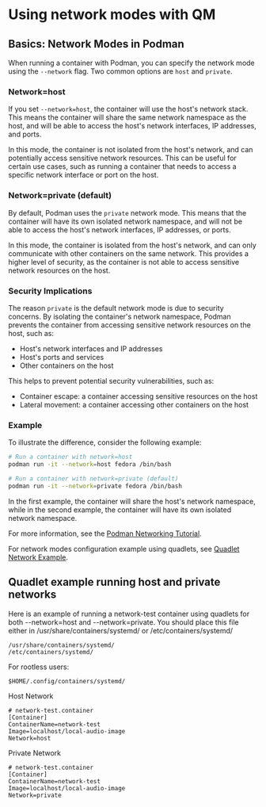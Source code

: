 # Using network modes with QM

## Basics: Network Modes in Podman

When running a container with Podman, you can specify the network mode using the `--network` flag. Two common options are `host` and `private`.

### Network=host

If you set `--network=host`, the container will use the host's network stack. This means the container will share the same network namespace as the host, and will be able to access the host's network interfaces, IP addresses, and ports.

In this mode, the container is not isolated from the host's network, and can potentially access sensitive network resources. This can be useful for certain use cases, such as running a container that needs to access a specific network interface or port on the host.

### Network=private (default)

By default, Podman uses the `private` network mode. This means that the container will have its own isolated network namespace, and will not be able to access the host's network interfaces, IP addresses, or ports.

In this mode, the container is isolated from the host's network, and can only communicate with other containers on the same network. This provides a higher level of security, as the container is not able to access sensitive network resources on the host.

### Security Implications

The reason `private` is the default network mode is due to security concerns. By isolating the container's network namespace, Podman prevents the container from accessing sensitive network resources on the host, such as:

* Host's network interfaces and IP addresses
* Host's ports and services
* Other containers on the host

This helps to prevent potential security vulnerabilities, such as:

* Container escape: a container accessing sensitive resources on the host
* Lateral movement: a container accessing other containers on the host

### Example

To illustrate the difference, consider the following example:

```bash
# Run a container with network=host
podman run -it --network=host fedora /bin/bash

# Run a container with network=private (default)
podman run -it --network=private fedora /bin/bash
```

In the first example, the container will share the host's network namespace, while in the second example, the container will have its own isolated network namespace.

For more information, see the [Podman Networking Tutorial](https://github.com/containers/podman/blob/main/docs/tutorials/basic_networking.md).

For network modes configuration example using quadlets, see [Quadlet Network Example](https://github.com/containers/qm/blob/main/docs/quadlet-examples/network/README.md).

## Quadlet example running host and private networks

Here is an example of running a network-test container using quadlets for both --network=host and --network=private. You should place this file either in /usr/share/containers/systemd/ or /etc/containers/systemd/

```console
/usr/share/containers/systemd/
/etc/containers/systemd/
```

For rootless users:

```console
$HOME/.config/containers/systemd/

```

Host Network

```console
# network-test.container
[Container]
ContainerName=network-test
Image=localhost/local-audio-image
Network=host
```

Private Network

```console
# network-test.container
[Container]
ContainerName=network-test
Image=localhost/local-audio-image
Network=private
```
